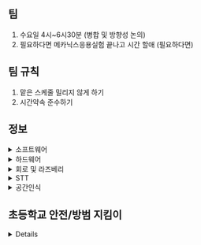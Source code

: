 ## 팀
1. 수요일 4시~6시30분 (병합 및 방향성 논의)
2. 필요하다면 메카닉스응용실험 끝나고 시간 할애 (필요하다면)
## 팀 규칙
1. 맡은 스케줄 밀리지 않게 하기 
2. 시간약속 준수하기
## 정보
<details>
  <summary>소프트웨어</summary>
  1. 맵핑 - 이동훈, 최성현 </br>
  2. TTS & STT - 김지호 </br>
  3. 라인트레이싱 - 이동훈, 최성현 </br>
  4. 상황인지 </br>
  5. hw 설계 및 제작 - 윤석현(설계), 류정현(전자회로) </br>
</details>

<details>
  <summary>하드웨어</summary>
  3/28일까지</br>
  - 윤석현: 소형 로봇 몸체 구현 </br>
  - 류정현: 간단한 구동 회로 구현 </br>
  3/31까지</br>
  - 류정현: 배터리를 활용하여 무선으로 돌아갈 수 있게 작동 </br>
  4/4까지</br>
  - 윤석현: 구동부 설계 1 </br>
  - 류정현: 구동부에 들어갈 모터와 베터리 충전회로 설계 </br>
  4/11까지</br>
  - 윤석현: 구동부 모터 중심으로 설계 완 </br>
  - 류정현: 구동부에 들어갈 모터와 베터리 충전회로 설계 완 </br>
  시험기간</br>
  5월초</br>
  - 윤석현: 상부 설계 완 </br>
  - 류정현: 상부 회로 연결 (카메라, 디스플레이) 설계 완 </br>
  5월 말 </br>
  - 윤석현: 실제 하드웨어 제작 </br>
  - 류정현: 실제 회로 제작 </br>
  
  
  https://www.youtube.com/@GDSB/playlists
</details>
  
<details>
  <summary>회로 및 라즈베리</summary>
  우분투 ros
    


  
</details>

<details>
  <summary>STT</summary>
  푸리에 변환
</details>

<details>
  <summary>공간인식</summary>
  
  1. 아두이노 실내 위치추적 모듈(오차 10cm내외) - DWM1000 모듈
  
  2. [SLAM 방식](https://hjdevelop.tistory.com/15/)
     
  SLAM 방식
    <details>
      <summary>프런트 엔드</summary>
    </details>
  
  <details>
      <summary>백 엔드</summary>
    </details>
  
</details>

## 초등학교 안전/방범 지킴이
<details>
  1. 이미지 분석 </br>
  2. 

  [최성현]
  1. 학교 관계자(학생, 선생님 등) 얼굴 인식 기능
      - 활용 분야 : 
</details>
